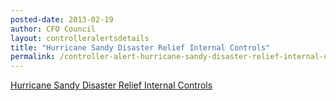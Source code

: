 ```yaml
---
posted-date: 2013-02-19
author: CFO Council
layout: controlleralertsdetails
title: "Hurricane Sandy Disaster Relief Internal Controls"
permalink: /controller-alert-hurricane-sandy-disaster-relief-internal-controls-2.19.13/
---
```


[Hurricane Sandy Disaster Relief Internal Controls](/assets/files/CONTROLLER-ALERT-Hurricane-Sandy-Disaster-Relief-Internal-Controls-2.19.13.pdf)
